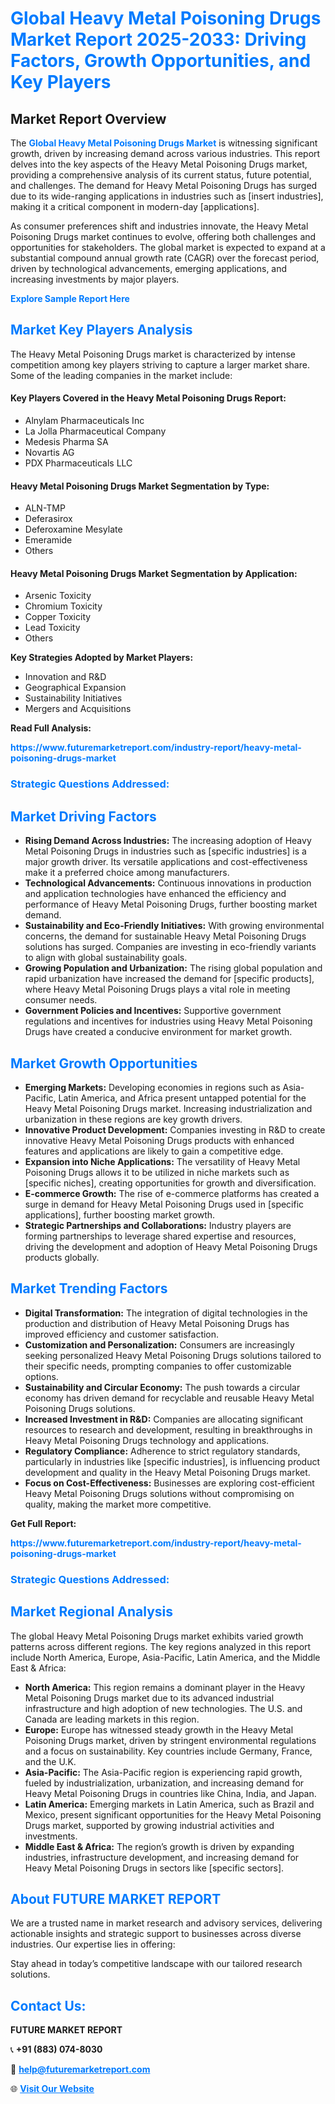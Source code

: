 <h1 style="color: #007BFF;">Global Heavy Metal Poisoning Drugs Market Report 2025-2033: Driving Factors, Growth Opportunities, and Key Players</h1>

<section id="overview">
<h2>Market Report Overview</h2>
<p>The <a href="https://www.futuremarketreport.com/industry-report/heavy-metal-poisoning-drugs-market" style="color: #007BFF; text-decoration: none;"><strong>Global Heavy Metal Poisoning Drugs Market</strong></a> is witnessing significant growth, driven by increasing demand across various industries. This report delves into the key aspects of the Heavy Metal Poisoning Drugs market, providing a comprehensive analysis of its current status, future potential, and challenges. The demand for Heavy Metal Poisoning Drugs has surged due to its wide-ranging applications in industries such as [insert industries], making it a critical component in modern-day [applications].</p>
<p>As consumer preferences shift and industries innovate, the Heavy Metal Poisoning Drugs market continues to evolve, offering both challenges and opportunities for stakeholders. The global market is expected to expand at a substantial compound annual growth rate (CAGR) over the forecast period, driven by technological advancements, emerging applications, and increasing investments by major players.</p>
</section>

<section id="overview">
<p><a href="https://www.futuremarketreport.com/request-sample/reportId=54163" style="color: #007BFF; text-decoration: none;"><strong>Explore Sample Report Here</strong></a></p>
</section>

<section id="key-players">
<h2 style="color: #007BFF;">Market Key Players Analysis</h2>
<p>The Heavy Metal Poisoning Drugs market is characterized by intense competition among key players striving to capture a larger market share. Some of the leading companies in the market include:</p>
<h4>Key Players Covered in the Heavy Metal Poisoning Drugs Report:</h4>
<ul><li>Alnylam Pharmaceuticals Inc</li><li>La Jolla Pharmaceutical Company</li><li>Medesis Pharma SA</li><li>Novartis AG</li><li>PDX Pharmaceuticals LLC</li></ul>
<h4>Heavy Metal Poisoning Drugs Market Segmentation by Type:</h4>
<ul><li>ALN-TMP</li><li>Deferasirox</li><li>Deferoxamine Mesylate</li><li>Emeramide</li><li>Others</li></ul>

<h4>Heavy Metal Poisoning Drugs Market Segmentation by Application:</h4>
<ul><li>Arsenic Toxicity</li><li>Chromium Toxicity</li><li>Copper Toxicity</li><li>Lead Toxicity</li><li>Others</li></ul>
<p><strong>Key Strategies Adopted by Market Players:</strong></p>
<ul>
<li>Innovation and R&D</li>
<li>Geographical Expansion</li>
<li>Sustainability Initiatives</li>
<li>Mergers and Acquisitions</li>
</ul>
</section>

<section>
<p><strong>Read Full Analysis: </strong></p><a href="https://www.futuremarketreport.com/industry-report/heavy-metal-poisoning-drugs-market" style="color: #007BFF; text-decoration: none;"><strong>https://www.futuremarketreport.com/industry-report/heavy-metal-poisoning-drugs-market</strong></a>
<h3 style="color: #007BFF;">Strategic Questions Addressed:</h3>
</section>

<section id="driving-factors">
<h2 style="color: #007BFF;">Market Driving Factors</h2>
<ul>
<li><strong>Rising Demand Across Industries:</strong> The increasing adoption of Heavy Metal Poisoning Drugs in industries such as [specific industries] is a major growth driver. Its versatile applications and cost-effectiveness make it a preferred choice among manufacturers.</li>
<li><strong>Technological Advancements:</strong> Continuous innovations in production and application technologies have enhanced the efficiency and performance of Heavy Metal Poisoning Drugs, further boosting market demand.</li>
<li><strong>Sustainability and Eco-Friendly Initiatives:</strong> With growing environmental concerns, the demand for sustainable Heavy Metal Poisoning Drugs solutions has surged. Companies are investing in eco-friendly variants to align with global sustainability goals.</li>
<li><strong>Growing Population and Urbanization:</strong> The rising global population and rapid urbanization have increased the demand for [specific products], where Heavy Metal Poisoning Drugs plays a vital role in meeting consumer needs.</li>
<li><strong>Government Policies and Incentives:</strong> Supportive government regulations and incentives for industries using Heavy Metal Poisoning Drugs have created a conducive environment for market growth.</li>
</ul>
</section>

<section id="growth-opportunities">
<h2 style="color: #007BFF;">Market Growth Opportunities</h2>
<ul>
<li><strong>Emerging Markets:</strong> Developing economies in regions such as Asia-Pacific, Latin America, and Africa present untapped potential for the Heavy Metal Poisoning Drugs market. Increasing industrialization and urbanization in these regions are key growth drivers.</li>
<li><strong>Innovative Product Development:</strong> Companies investing in R&D to create innovative Heavy Metal Poisoning Drugs products with enhanced features and applications are likely to gain a competitive edge.</li>
<li><strong>Expansion into Niche Applications:</strong> The versatility of Heavy Metal Poisoning Drugs allows it to be utilized in niche markets such as [specific niches], creating opportunities for growth and diversification.</li>
<li><strong>E-commerce Growth:</strong> The rise of e-commerce platforms has created a surge in demand for Heavy Metal Poisoning Drugs used in [specific applications], further boosting market growth.</li>
<li><strong>Strategic Partnerships and Collaborations:</strong> Industry players are forming partnerships to leverage shared expertise and resources, driving the development and adoption of Heavy Metal Poisoning Drugs products globally.</li>
</ul>
</section>

<section id="trending-factors">
<h2 style="color: #007BFF;">Market Trending Factors</h2>
<ul>
<li><strong>Digital Transformation:</strong> The integration of digital technologies in the production and distribution of Heavy Metal Poisoning Drugs has improved efficiency and customer satisfaction.</li>
<li><strong>Customization and Personalization:</strong> Consumers are increasingly seeking personalized Heavy Metal Poisoning Drugs solutions tailored to their specific needs, prompting companies to offer customizable options.</li>
<li><strong>Sustainability and Circular Economy:</strong> The push towards a circular economy has driven demand for recyclable and reusable Heavy Metal Poisoning Drugs solutions.</li>
<li><strong>Increased Investment in R&D:</strong> Companies are allocating significant resources to research and development, resulting in breakthroughs in Heavy Metal Poisoning Drugs technology and applications.</li>
<li><strong>Regulatory Compliance:</strong> Adherence to strict regulatory standards, particularly in industries like [specific industries], is influencing product development and quality in the Heavy Metal Poisoning Drugs market.</li>
<li><strong>Focus on Cost-Effectiveness:</strong> Businesses are exploring cost-efficient Heavy Metal Poisoning Drugs solutions without compromising on quality, making the market more competitive.</li>
</ul>
</section>

<section>
<p><strong>Get Full Report: </strong></p><a href="https://www.futuremarketreport.com/industry-report/heavy-metal-poisoning-drugs-market" style="color: #007BFF; text-decoration: none;"><strong>https://www.futuremarketreport.com/industry-report/heavy-metal-poisoning-drugs-market</strong></a>
<h3 style="color: #007BFF;">Strategic Questions Addressed:</h3>
</section>


<section id="regional-analysis">
<h2 style="color: #007BFF;">Market Regional Analysis</h2>
<p>The global Heavy Metal Poisoning Drugs market exhibits varied growth patterns across different regions. The key regions analyzed in this report include North America, Europe, Asia-Pacific, Latin America, and the Middle East & Africa:</p>
<ul>
<li><strong>North America:</strong> This region remains a dominant player in the Heavy Metal Poisoning Drugs market due to its advanced industrial infrastructure and high adoption of new technologies. The U.S. and Canada are leading markets in this region.</li>
<li><strong>Europe:</strong> Europe has witnessed steady growth in the Heavy Metal Poisoning Drugs market, driven by stringent environmental regulations and a focus on sustainability. Key countries include Germany, France, and the U.K.</li>
<li><strong>Asia-Pacific:</strong> The Asia-Pacific region is experiencing rapid growth, fueled by industrialization, urbanization, and increasing demand for Heavy Metal Poisoning Drugs in countries like China, India, and Japan.</li>
<li><strong>Latin America:</strong> Emerging markets in Latin America, such as Brazil and Mexico, present significant opportunities for the Heavy Metal Poisoning Drugs market, supported by growing industrial activities and investments.</li>
<li><strong>Middle East & Africa:</strong> The region’s growth is driven by expanding industries, infrastructure development, and increasing demand for Heavy Metal Poisoning Drugs in sectors like [specific sectors].</li>
</ul>
</section>

<footer>
<h2 style="color: #007BFF;">About FUTURE MARKET REPORT</h2>
<p>We are a trusted name in market research and advisory services, delivering actionable insights and strategic support to businesses across diverse industries. Our expertise lies in offering:</p>

<p>Stay ahead in today’s competitive landscape with our tailored research solutions.</p>

<h2 style="color: #007BFF;">Contact Us:</h2>
<p><strong>FUTURE MARKET REPORT</strong></p>
<p>📞 <strong>+91 (883) 074-8030</strong></p>
<p>📧 <strong><a href="mailto:help@futuremarketreport.com" style="color: #007BFF;">help@futuremarketreport.com</a></strong></p>
<p>🌐 <strong><a href="https://www.futuremarketreport.com/" style="color: #007BFF;">Visit Our Website</a></strong></p>
</footer>